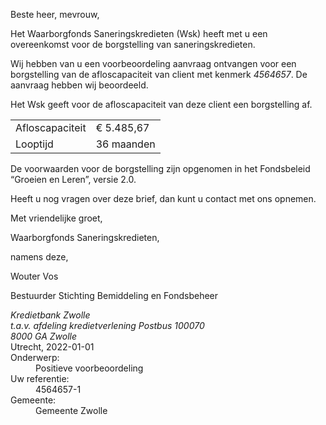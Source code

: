Beste heer, mevrouw,

Het Waarborgfonds Saneringskredieten (Wsk) heeft met u een overeenkomst voor de borgstelling van saneringskredieten.

Wij hebben van u een voorbeoordeling aanvraag ontvangen voor een borgstelling van de afloscapaciteit van client met kenmerk *4564657*. De aanvraag hebben wij beoordeeld.

Het Wsk geeft voor de afloscapaciteit van deze client een borgstelling af.

|                           |               |
| ------------------------- | ------------- |
| Afloscapaciteit           | € 5.485,67    |
| Looptijd                  | 36 maanden    |

De voorwaarden voor de borgstelling zijn opgenomen in het Fondsbeleid “Groeien en Leren”, versie 2.0.

Heeft u nog vragen over deze brief, dan kunt u contact met ons opnemen.

Met vriendelijke groet,


Waarborgfonds Saneringskredieten,

namens deze,
 



Wouter Vos

Bestuurder Stichting Bemiddeling en Fondsbeheer

<address>
    Kredietbank Zwolle<br>
    t.a.v. afdeling kredietverlening
    Postbus 100070<br>
    8000 GA Zwolle
</address>
<time>Utrecht, 2022-01-01</time>
<reference>
    <dt>Onderwerp:</dt>
    <dd>Positieve voorbeoordeling</dd>
    <dt>Uw referentie:</dt>
    <dd>4564657-1</dd>
    <dt>Gemeente:</dt>
    <dd>Gemeente Zwolle</dd>
</reference>
